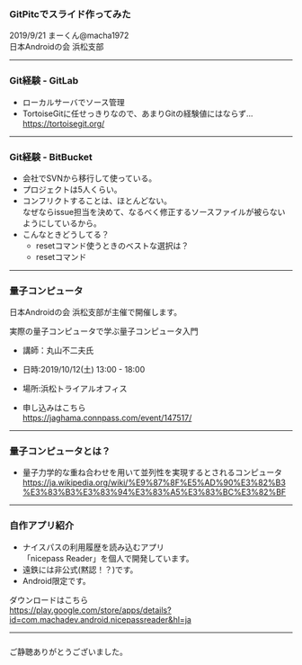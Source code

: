 ### GitPitcでスライド作ってみた


2019/9/21 まーくん@macha1972  
日本Androidの会 浜松支部

---

### Git経験 - GitLab
- ローカルサーバでソース管理  
- TortoiseGitに任せっきりなので、あまりGitの経験値にはならず...  
https://tortoisegit.org/

---

### Git経験 - BitBucket
- 会社でSVNから移行して使っている。  
- プロジェクトは5人くらい。  
- コンフリクトすることは、ほとんどない。  
なぜならissue担当を決めて、なるべく修正するソースファイルが被らないようにしているから。  
- こんなときどうしてる？
  - resetコマンド使うときのベストな選択は？
  - resetコマンド

---

### 量子コンピュータ
日本Androidの会 浜松支部が主催で開催します。

実際の量子コンピュータで学ぶ量子コンピュータ入門
- 講師：丸山不二夫氏  
- 日時:2019/10/12(土) 13:00 - 18:00
- 場所:浜松トライアルオフィス

- 申し込みはこちら  
https://jaghama.connpass.com/event/147517/

---

### 量子コンピュータとは？
- 量子力学的な重ね合わせを用いて並列性を実現するとされるコンピュータ  
https://ja.wikipedia.org/wiki/%E9%87%8F%E5%AD%90%E3%82%B3%E3%83%B3%E3%83%94%E3%83%A5%E3%83%BC%E3%82%BF

---

### 自作アプリ紹介
- ナイスパスの利用履歴を読み込むアプリ  
「nicepass Reader」を個人で開発しています。  
- 遠鉄には非公式(黙認！？)です。  
- Android限定です。

ダウンロードはこちら  
https://play.google.com/store/apps/details?id=com.machadev.android.nicepassreader&hl=ja

---

### 
ご静聴ありがとうございました。


